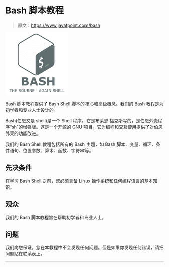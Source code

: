 # Bash 脚本教程

> 原文：<https://www.javatpoint.com/bash>

![Bash](img/ceabadb1a08569eda97e53ef898e1fd3.png)

Bash 脚本教程提供了 Bash Shell 脚本的核心和高级概念。我们的 Bash 教程是为初学者和专业人士设计的。

Bash(伯恩又是 shell)是一个 Shell 程序。它是布莱恩·福克斯写的，是伯恩外壳程序“sh”的增强版。这是一个开源的 GNU 项目。它为编程和交互使用提供了对伯恩外壳的功能改进。

我们的 Bash Shell 教程包括所有的 Bash 主题，如 Bash 脚本、变量、循环、条件语句、位置参数、算术、函数、字符串等。

## 先决条件

在学习 Bash Shell 之前，您必须具备 Linux 操作系统和任何编程语言的基本知识。

## 观众

我们的 Bash 脚本教程旨在帮助初学者和专业人士。

## 问题

我们向您保证，您在本教程中不会发现任何问题。但是如果你发现任何错误，请把问题贴在联系表上。

* * *